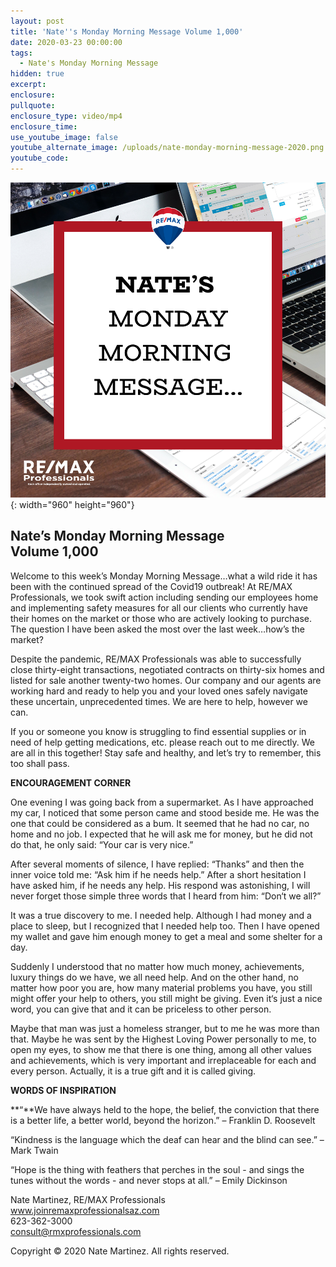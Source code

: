 ```yaml
---
layout: post
title: 'Nate''s Monday Morning Message Volume 1,000'
date: 2020-03-23 00:00:00
tags:
  - Nate's Monday Morning Message
hidden: true
excerpt:
enclosure:
pullquote:
enclosure_type: video/mp4
enclosure_time:
use_youtube_image: false
youtube_alternate_image: /uploads/nate-monday-morning-message-2020.png
youtube_code:
---
```


![](/uploads/nate-monday-morning-message-2020.png){: width="960" height="960"}

## **Nate’s Monday Morning Message<br>Volume 1,000**

Welcome to this week’s Monday Morning Message…what a wild ride it has been with the continued spread of the Covid19 outbreak\! At RE/MAX Professionals, we took swift action including sending our employees home and implementing safety measures for all our clients who currently have their homes on the market or those who are actively looking to purchase. The question I have been asked the most over the last week…how’s the market?

Despite the pandemic, RE/MAX Professionals was able to successfully close thirty-eight transactions, negotiated contracts on thirty-six homes and listed for sale another twenty-two homes. Our company and our agents are working hard and ready to help you and your loved ones safely navigate these uncertain, unprecedented times. We are here to help, however we can.

If you or someone you know is struggling to find essential supplies or in need of help getting medications, etc. please reach out to me directly. We are all in this together\! Stay safe and healthy, and let’s try to remember, this too shall pass. &nbsp;

**ENCOURAGEMENT CORNER**

One evening I was going back from a supermarket. As I have approached my car, I noticed that some person came and stood beside me. He was the one that could be considered as a bum. It seemed that he had no car, no home and no job. I expected that he will ask me for money, but he did not do that, he only said: “Your car is very nice.”

After several moments of silence, I have replied: “Thanks” and then the inner voice told me: “Ask him if he needs help.” After a short hesitation I have asked him, if he needs any help. His respond was astonishing, I will never forget those simple three words that I heard from him: “Don‘t we all?”

It was a true discovery to me. I needed help. Although I had money and a place to sleep, but I recognized that I needed help too. Then I have opened my wallet and gave him enough money to get a meal and some shelter for a day.

Suddenly I understood that no matter how much money, achievements, luxury things do we have, we all need help. And on the other hand, no matter how poor you are, how many material problems you have, you still might offer your help to others, you still might be giving. Even it‘s just a nice word, you can give that and it can be priceless to other person.

Maybe that man was just a homeless stranger, but to me he was more than that. Maybe he was sent by the Highest Loving Power personally to me, to open my eyes, to show me that there is one thing, among all other values and achievements, which is very important and irreplaceable for each and every person. Actually, it is a true gift and it is called giving.

**WORDS OF INSPIRATION**

**“**We have always held to the hope, the belief, the conviction that there is a better life, a better world, beyond the horizon.” – Franklin D. Roosevelt

“Kindness is the language which the deaf can hear and the blind can see.” – Mark Twain

“Hope is the thing with feathers that perches in the soul - and sings the tunes without the words - and never stops at all.” – Emily Dickinson

Nate Martinez, RE/MAX Professionals<br>www.joinremaxprofessionalsaz.com<br>623-362-3000<br>consult@rmxprofessionals.com

Copyright &copy; 2020 Nate Martinez. All rights reserved.
